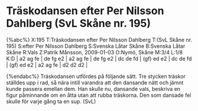 # Träskodansen efter Per Nilsson Dahlberg (SvL Skåne nr. 195)

{%abc%}
X:195
T:Träskodansen efter Per Nilsson Dahlberg
T:(SvL Skåne nr. 195)
S:efter Per Nilsson Dahlberg
S:Svenska Låtar Skåne
B:Svenska Låtar Skåne
R:Vals
Z:Patrik Månsson, 2009-01-03
O:Nymö, Skåne
M:3/4
L:1/8
K:D
| a2 ag fe | de fg e2 | a2 ag fe | de fg e2 | dc de fd |
(gf) ed e2 | dc de fd | (gf) ed e2 | a2 ag fe | d2 d2 d2 |

{%endabc%}
Träskodansen utfördes på följande sätt. Tre stycken träskor ställdes upp i rad, så nära intill varandra att den dansande nätt och jämnt kunde passera emellan dem. Han skulle nu, dansande vals, beskriva en figur påminnande om en åtta utan att rubba träskorna. Den som dansade fel skulle för varje gång ta en sup. (SvL)

